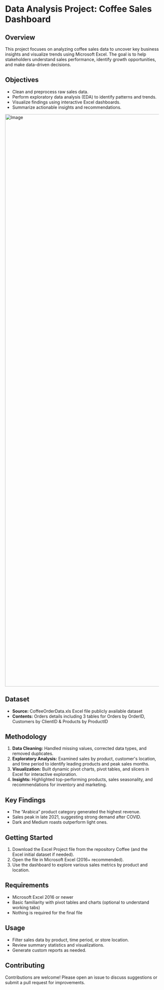 # Data Analysis Project: Coffee Sales Dashboard

## Overview

This project focuses on analyzing coffee sales data to uncover key business insights and visualize trends using Microsoft Excel. The goal is to help stakeholders understand sales performance, identify growth opportunities, and make data-driven decisions.

## Objectives

- Clean and preprocess raw sales data.
- Perform exploratory data analysis (EDA) to identify patterns and trends.
- Visualize findings using interactive Excel dashboards.
- Summarize actionable insights and recommendations.

<img width="3159" height="1877" alt="Image" src="https://github.com/user-attachments/assets/bb3c6c12-6bbb-4ad5-b4b9-ea6fadb93722" />

## Dataset

- **Source:** CoffeeOrderData.xls Excel file publicly available dataset
- **Contents:** Orders details including 3 tables for Orders by OrderID, Customers by ClientID & Products by ProductID

## Methodology

1. **Data Cleaning:** Handled missing values, corrected data types, and removed duplicates.
2. **Exploratory Analysis:** Examined sales by product, customer's location, and time period to identify leading products and peak sales months.
3. **Visualization:** Built dynamic pivot charts, pivot tables, and slicers in Excel for interactive exploration.
4. **Insights:** Highlighted top-performing products, sales seasonality, and recommendations for inventory and marketing.

## Key Findings

- The “Arabica” product category generated the highest revenue.
- Sales peak in late 2021, suggesting strong demand after COVID.
- Dark and Medium roasts outperform light ones.

## Getting Started

1. Download the Excel Project file from the repository Coffee  (and the Excel initial dataset if needed).
2. Open the file in Microsoft Excel (2016+ recommended).
3. Use the dashboard to explore various sales metrics by product and location.

## Requirements

- Microsoft Excel 2016 or newer
- Basic familiarity with pivot tables and charts (optional to understand working tabs)
- Nothing is required for the final file

## Usage

- Filter sales data by product, time period, or store location.
- Review summary statistics and visualizations.
- Generate custom reports as needed.

## Contributing

Contributions are welcome! Please open an issue to discuss suggestions or submit a pull request for improvements.
